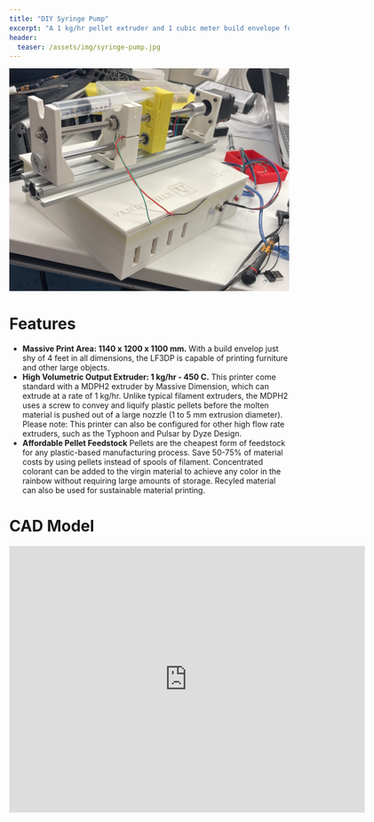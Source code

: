 ```yaml
---
title: "DIY Syringe Pump"
excerpt: "A 1 kg/hr pellet extruder and 1 cubic meter build envelope for printing furniture."
header:
  teaser: /assets/img/syringe-pump.jpg
---
```

![Completed Syringe Pump](/assets/img/syringe-pump.jpg)   

# Features

* **Massive Print Area: 1140 x 1200 x 1100 mm.** With a build envelop just shy of 4 feet in all dimensions, the LF3DP is capable of printing furniture and other large objects.
* **High Volumetric Output Extruder: 1 kg/hr - 450 C.** This printer come standard with a MDPH2 extruder by Massive Dimension, which can extrude at a rate of 1 kg/hr. Unlike typical filament extruders, the MDPH2 uses a screw to convey and liquify plastic pellets before the molten material is pushed out of a large nozzle (1 to 5 mm extrusion diameter). Please note: This printer can also be configured for other high flow rate extruders, such as the Typhoon and Pulsar by Dyze Design.
* **Affordable Pellet Feedstock** Pellets are the cheapest form of feedstock for any plastic-based manufacturing process. Save 50-75% of material costs by using pellets instead of spools of filament. Concentrated colorant can be added to the virgin material to achieve any color in the rainbow without requiring large amounts of storage. Recyled material can also be used for sustainable material printing.

# CAD Model
<iframe src="https://vanderbilt643.autodesk360.com/shares/public/SH286ddQT78850c0d8a4806a535b816c4399?mode=embed" width="640" height="480" allowfullscreen="true" webkitallowfullscreen="true" mozallowfullscreen="true"  frameborder="0"></iframe>
